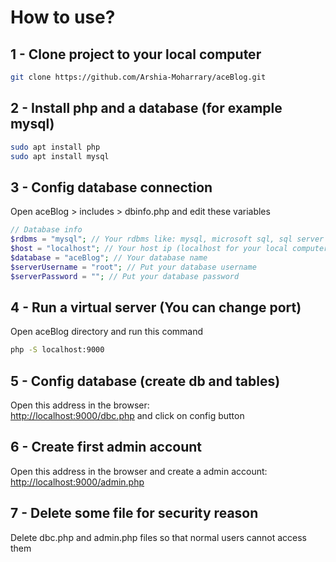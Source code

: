 # How to use?
## 1 - Clone project to your local computer
```bash
git clone https://github.com/Arshia-Moharrary/aceBlog.git
```
## 2 - Install php and a database (for example mysql)
```bash
sudo apt install php
sudo apt install mysql
```
## 3 - Config database connection
Open aceBlog > includes > dbinfo.php and edit these variables
```php
// Database info
$rdbms = "mysql"; // Your rdbms like: mysql, microsoft sql, sql server and ...
$host = "localhost"; // Your host ip (localhost for your local computer)
$database = "aceBlog"; // Your database name
$serverUsername = "root"; // Put your database username
$serverPassword = ""; // Put your database password
```
## 4 - Run a virtual server (You can change port)
Open aceBlog directory and run this command
```bash
php -S localhost:9000
```
## 5 - Config database (create db and tables)
Open this address in the browser:<br>
[http://localhost:9000/dbc.php](http://localhost:9000/dbc.php)
and click on config button
## 6 - Create first admin account
Open this address in the browser and create a admin account:<br>
[http://localhost:9000/admin.php](http://localhost:9000/admin.php)
## 7 - Delete some file for security reason
Delete dbc.php and admin.php files so that normal users cannot access them
